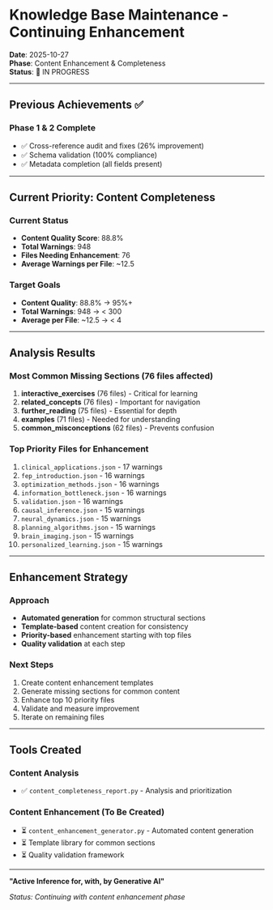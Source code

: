 # Knowledge Base Maintenance - Continuing Enhancement

**Date**: 2025-10-27  
**Phase**: Content Enhancement & Completeness  
**Status**: 🔄 IN PROGRESS

---

## Previous Achievements ✅

### Phase 1 & 2 Complete
- ✅ Cross-reference audit and fixes (26% improvement)
- ✅ Schema validation (100% compliance)
- ✅ Metadata completion (all fields present)

---

## Current Priority: Content Completeness

### Current Status
- **Content Quality Score**: 88.8%
- **Total Warnings**: 948
- **Files Needing Enhancement**: 76
- **Average Warnings per File**: ~12.5

### Target Goals
- **Content Quality**: 88.8% → 95%+
- **Total Warnings**: 948 → < 300
- **Average per File**: ~12.5 → < 4

---

## Analysis Results

### Most Common Missing Sections (76 files affected)

1. **interactive_exercises** (76 files) - Critical for learning
2. **related_concepts** (76 files) - Important for navigation
3. **further_reading** (75 files) - Essential for depth
4. **examples** (71 files) - Needed for understanding
5. **common_misconceptions** (62 files) - Prevents confusion

### Top Priority Files for Enhancement

1. `clinical_applications.json` - 17 warnings
2. `fep_introduction.json` - 16 warnings
3. `optimization_methods.json` - 16 warnings
4. `information_bottleneck.json` - 16 warnings
5. `validation.json` - 16 warnings
6. `causal_inference.json` - 15 warnings
7. `neural_dynamics.json` - 15 warnings
8. `planning_algorithms.json` - 15 warnings
9. `brain_imaging.json` - 15 warnings
10. `personalized_learning.json` - 15 warnings

---

## Enhancement Strategy

### Approach
- **Automated generation** for common structural sections
- **Template-based** content creation for consistency
- **Priority-based** enhancement starting with top files
- **Quality validation** at each step

### Next Steps
1. Create content enhancement templates
2. Generate missing sections for common content
3. Enhance top 10 priority files
4. Validate and measure improvement
5. Iterate on remaining files

---

## Tools Created

### Content Analysis
- ✅ `content_completeness_report.py` - Analysis and prioritization

### Content Enhancement (To Be Created)
- ⏳ `content_enhancement_generator.py` - Automated content generation
- ⏳ Template library for common sections
- ⏳ Quality validation framework

---

**"Active Inference for, with, by Generative AI"**

*Status: Continuing with content enhancement phase*

